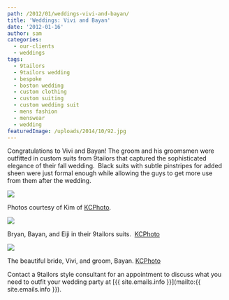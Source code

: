 ```yaml
---
path: /2012/01/weddings-vivi-and-bayan/
title: 'Weddings: Vivi and Bayan'
date: '2012-01-16'
author: sam
categories:
  - our-clients
  - weddings
tags:
  - 9tailors
  - 9tailors wedding
  - bespoke
  - boston wedding
  - custom clothing
  - custom suiting
  - custom wedding suit
  - mens fashion
  - menswear
  - wedding
featuredImage: /uploads/2014/10/92.jpg
---
```

Congratulations to Vivi and Bayan! The groom and his groomsmen were outfitted in custom suits from 9tailors that captured the sophisticated elegance of their fall wedding.  Black suits with subtle pinstripes for added sheen were just formal enough while allowing the guys to get more use from them after the wedding.

[![](http://1.bp.blogspot.com/-Xod-jzjUXas/Tw8er_k3yGI/AAAAAAAABGI/ikDl_i5y1Kk/s400/btakizawa_2.jpg)](http://1.bp.blogspot.com/-Xod-jzjUXas/Tw8er_k3yGI/AAAAAAAABGI/ikDl_i5y1Kk/s1600/btakizawa_2.jpg)

Photos courtesy of Kim of [KCPhoto](http://kcphoto.com/). 

[![](http://3.bp.blogspot.com/-YaAm1bTilnE/Tw8eq4BIqtI/AAAAAAAABF4/onT1cNkNU3w/s400/btakizawa_3.jpg)](http://3.bp.blogspot.com/-YaAm1bTilnE/Tw8eq4BIqtI/AAAAAAAABF4/onT1cNkNU3w/s1600/btakizawa_3.jpg)

Bryan, Bayan, and Eiji in their 9tailors suits.  [KCPhoto](http://kcphoto.com/)

[![](http://2.bp.blogspot.com/-RE8dxZ_YrFw/Tw8erXuhkQI/AAAAAAAABGA/hsbPIKTy90A/s400/btakizawa_1.jpg)](http://2.bp.blogspot.com/-RE8dxZ_YrFw/Tw8erXuhkQI/AAAAAAAABGA/hsbPIKTy90A/s1600/btakizawa_1.jpg)

The beautiful bride, Vivi, and groom, Bayan. [KCPhoto](http://kcphoto.com/)

Contact a 9tailors style consultant for an appointment to discuss what you need to outfit your wedding party at [{{ site.emails.info }}](mailto:{{ site.emails.info }}).